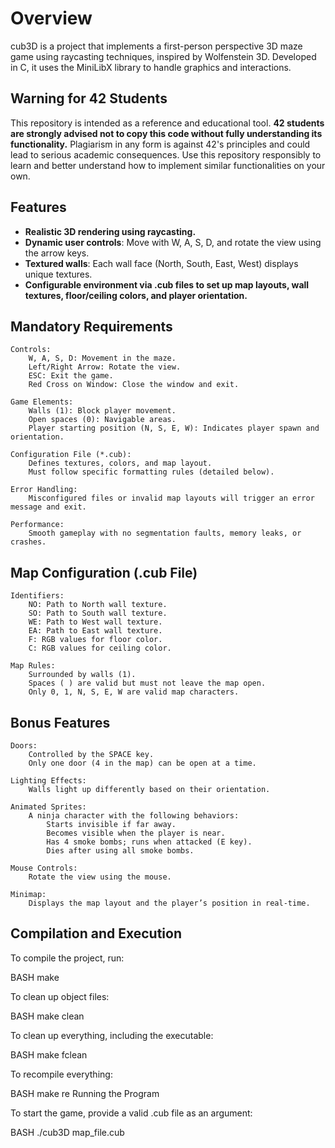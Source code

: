 # Overview

cub3D is a project that implements a first-person perspective 3D maze game using raycasting techniques, inspired by Wolfenstein 3D. Developed in C, it uses the MiniLibX library to handle graphics and interactions.

## Warning for 42 Students

This repository is intended as a reference and educational tool. **42 students are strongly advised not to copy this code without fully understanding its functionality.** Plagiarism in any form is against 42's principles and could lead to serious academic consequences. Use this repository responsibly to learn and better understand how to implement similar functionalities on your own.

## Features

- **Realistic 3D rendering using raycasting.**
- **Dynamic user controls**: Move with W, A, S, D, and rotate the view using the arrow keys.
- **Textured walls**: Each wall face (North, South, East, West) displays unique textures.
- **Configurable environment via .cub files to set up map layouts, wall textures, floor/ceiling colors, and player orientation.**

## Mandatory Requirements

    Controls:
        W, A, S, D: Movement in the maze.
        Left/Right Arrow: Rotate the view.
        ESC: Exit the game.
        Red Cross on Window: Close the window and exit.

    Game Elements:
        Walls (1): Block player movement.
        Open spaces (0): Navigable areas.
        Player starting position (N, S, E, W): Indicates player spawn and orientation.

    Configuration File (*.cub):
        Defines textures, colors, and map layout.
        Must follow specific formatting rules (detailed below).

    Error Handling:
        Misconfigured files or invalid map layouts will trigger an error message and exit.

    Performance:
        Smooth gameplay with no segmentation faults, memory leaks, or crashes.

## Map Configuration (.cub File)

    Identifiers:
        NO: Path to North wall texture.
        SO: Path to South wall texture.
        WE: Path to West wall texture.
        EA: Path to East wall texture.
        F: RGB values for floor color.
        C: RGB values for ceiling color.

    Map Rules:
        Surrounded by walls (1).
        Spaces ( ) are valid but must not leave the map open.
        Only 0, 1, N, S, E, W are valid map characters.

## Bonus Features

    Doors:
        Controlled by the SPACE key.
        Only one door (4 in the map) can be open at a time.

    Lighting Effects:
        Walls light up differently based on their orientation.

    Animated Sprites:
        A ninja character with the following behaviors:
            Starts invisible if far away.
            Becomes visible when the player is near.
            Has 4 smoke bombs; runs when attacked (E key).
            Dies after using all smoke bombs.

    Mouse Controls:
        Rotate the view using the mouse.

    Minimap:
        Displays the map layout and the player’s position in real-time.

## Compilation and Execution

To compile the project, run:

BASH make

To clean up object files:

BASH make clean

To clean up everything, including the executable:

BASH make fclean

To recompile everything:

BASH make re
Running the Program

To start the game, provide a valid .cub file as an argument:

BASH ./cub3D map_file.cub

